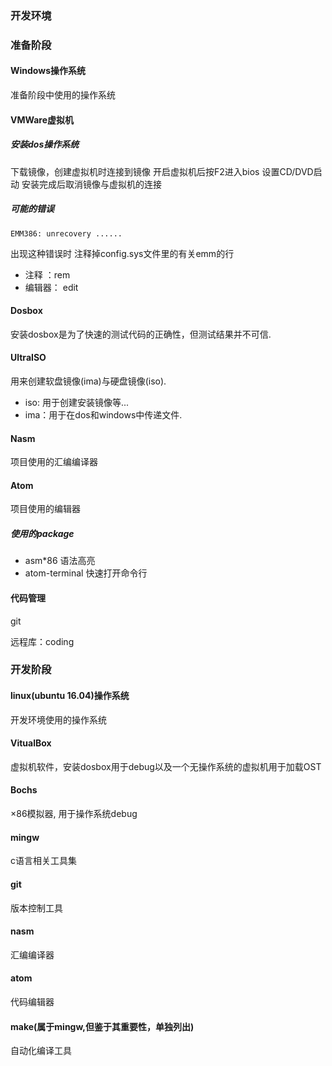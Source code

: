 ### 开发环境
### 准备阶段
#### Windows操作系统
准备阶段中使用的操作系统

#### VMWare虚拟机
##### 安装dos操作系统
下载镜像，创建虚拟机时连接到镜像
开启虚拟机后按F2进入bios 设置CD/DVD启动
安装完成后取消镜像与虚拟机的连接

##### 可能的错误
`EMM386: unrecovery ......`


出现这种错误时 注释掉config.sys文件里的有关emm的行
- 注释 ：rem
- 编辑器： edit

#### Dosbox
安装dosbox是为了快速的测试代码的正确性，但测试结果并不可信.

#### UltraISO

用来创建软盘镜像(ima)与硬盘镜像(iso).

- iso: 用于创建安装镜像等...
- ima：用于在dos和windows中传递文件.

#### Nasm
项目使用的汇编编译器

#### Atom
项目使用的编辑器

##### 使用的package
- asm*86 语法高亮
- atom-terminal 快速打开命令行

#### 代码管理
git

远程库：coding

### 开发阶段

#### linux(ubuntu 16.04)操作系统
开发环境使用的操作系统

#### VitualBox
虚拟机软件，安装dosbox用于debug以及一个无操作系统的虚拟机用于加载OST

#### Bochs
×86模拟器, 用于操作系统debug

#### mingw
c语言相关工具集

#### git
版本控制工具

#### nasm
汇编编译器

#### atom
代码编辑器

#### make(属于mingw,但鉴于其重要性，单独列出)
自动化编译工具
